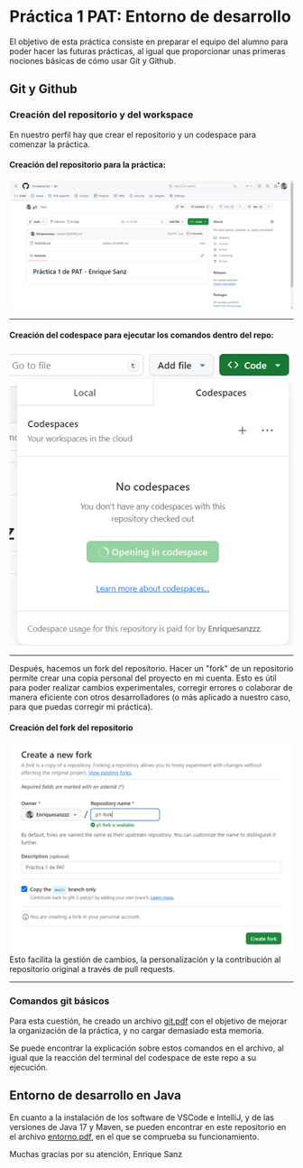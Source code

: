 # Práctica 1 PAT: Entorno de desarrollo

El objetivo de esta práctica consiste en preparar el equipo del alumno para poder hacer las futuras prácticas, al igual que proporcionar unas primeras nociones básicas de cómo usar Git y Github.

## Git y Github
### Creación del repositorio y del workspace

En nuestro perfil hay que crear el repositorio y un codespace para comenzar la práctica. 

#### Creación del repositorio para la práctica:
![Creación del repositorio](https://github.com/Enriquesanzzz/p1-fork/blob/main/fotos/Repo%20p1%20creado.PNG)
_______________________________________________________________________________________________________________________________________________

#### Creación del codespace para ejecutar los comandos dentro del repo:
![Creación del codespace](https://github.com/Enriquesanzzz/p1-fork/blob/main/fotos/Create%20codespace%20on%20main.PNG)
_______________________________________________________________________________________________________________________________________________

Después, hacemos un fork del repositorio. Hacer un "fork" de un repositorio  permite crear una copia personal del proyecto en mi cuenta. Esto es útil para poder realizar cambios experimentales, corregir errores o colaborar de manera eficiente con otros desarrolladores (o más aplicado a nuestro caso, para que puedas corregir mi práctica). 

#### Creación del fork del repositorio
![Creación del fork del repositorio](https://github.com/Enriquesanzzz/p1-fork/blob/main/fotos/create%20p1-fork.PNG)
Esto facilita la gestión de cambios, la personalización y la contribución al repositorio original a través de pull requests.  
_______________________________________________________________________________________________________________________________________________

### Comandos git básicos

Para esta cuestión, he creado un archivo [git.pdf](https://github.com/Enriquesanzzz/p1-fork/blob/main/git.pdf) con el objetivo de mejorar la organización de la práctica, y no cargar demasiado esta memoria.

Se puede encontrar la explicación sobre estos comandos en el archivo, al igual que la reacción del terminal del codespace de este repo a su ejecución.

## Entorno de desarrollo en Java

En cuanto a la instalación de los software de VSCode e IntelliJ, y de las versiones de Java 17 y Maven, se pueden encontrar en este repositorio en el archivo [entorno.pdf](https://github.com/Enriquesanzzz/p1-fork/blob/main/entorno.pdf), en el que se comprueba su funcionamiento.


Muchas gracias por su atención,
Enrique Sanz
